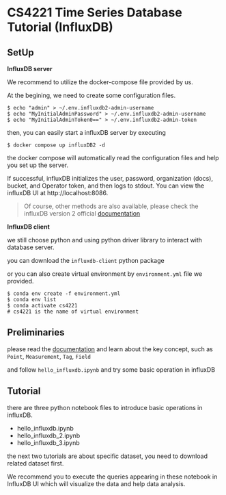 # CS4221 Time Series Database Tutorial (InfluxDB)

## SetUp

**InfluxDB server**

We recommend to utilize the docker-compose file provided by us.  

At the begining, we need to create some configuration files.

```shell
$ echo "admin" > ~/.env.influxdb2-admin-username
$ echo "MyInitialAdminPassword" > ~/.env.influxdb2-admin-username
$ echo "MyInitialAdminToken0==" > ~/.env.influxdb2-admin-token
```

then, you can easily start a influxDB server by executing 

```shell
$ docker compose up influxDB2 -d
```

the docker compose will automatically read the configuration files and help you set up the server.

If successful, influxDB initializes the user, password, organization (docs), bucket, and Operator token, and then logs to stdout. You can view the influxDB UI at http://localhost:8086.

> Of course, other methods are also available, please check the influxDB version 2 official [documentation](https://docs.influxdata.com/influxdb/v2/install/) 



**InfluxDB client**

we still choose python and using python driver library to interact with database server.

you can download the `influxdb-client` python package

or you can also create virtual environment by `environment.yml` file we provided.

```shell
$ conda env create -f environment.yml
$ conda env list
$ conda activate cs4221
# cs4221 is the name of virtual environment
```



## Preliminaries

please read the [documentation](https://docs.influxdata.com/influxdb/cloud/reference/key-concepts/) and learn about the key concept, such as `Point`, `Measurement`, `Tag`, `Field`  

and follow `hello_influxdb.ipynb` and try some basic operation in influxDB





## Tutorial

there are three python notebook files to introduce basic operations in influxDB.

- hello_influxdb.ipynb
- hello_influxdb_2.ipynb
- hello_influxdb_3.ipynb

the next two tutorials are about specific dataset, you need to download related dataset first.

We recommend you to execute the queries appearing in these notebook in InfluxDB UI which will visualize the data and help data analysis. 
